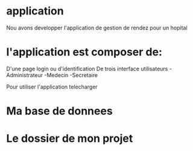 # application
Nou avons developper l'application de gestion de rendez pour un hopital

# l'application est composer de: 
D'une page login ou d'identification
De trois interface utilisateurs 
-Administrateur
-Medecin
-Secretaire

Pour utiliser l'application telecharger
# Ma base de donnees
# Le dossier de mon projet 
